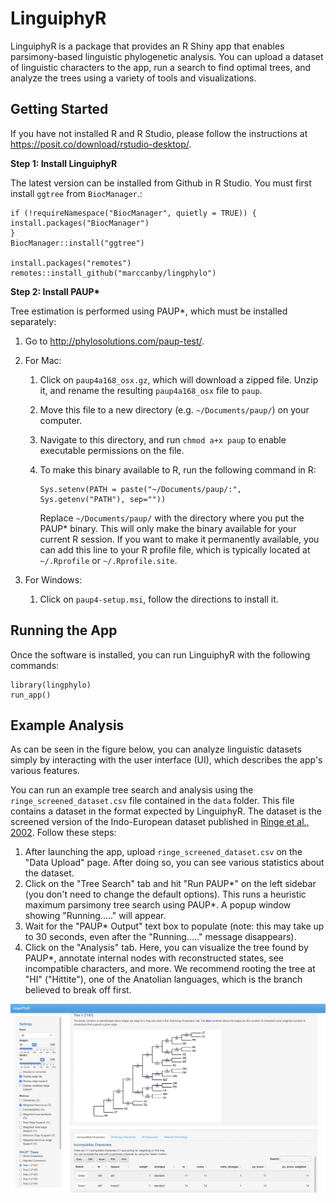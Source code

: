# LinguiphyR

LinguiphyR is a package that provides an R Shiny app that enables parsimony-based linguistic phylogenetic analysis. You can upload a 
dataset of linguistic characters to the app, run a search to find optimal trees, and analyze the trees using a variety of tools
and visualizations.

## Getting Started

If you have not installed R and R Studio, please follow the instructions at https://posit.co/download/rstudio-desktop/.

**Step 1: Install LinguiphyR**

The latest version can be installed from Github in R Studio. You must first install `ggtree` from `BiocManager`.:

```
if (!requireNamespace("BiocManager", quietly = TRUE)) {
install.packages("BiocManager")
}
BiocManager::install("ggtree")

install.packages("remotes")
remotes::install_github("marccanby/lingphylo")
```

**Step 2: Install PAUP\***

Tree estimation is performed using PAUP\*, which must be installed separately: 

1. Go to http://phylosolutions.com/paup-test/.

2. For Mac:
     1. Click on `paup4a168_osx.gz`, which will download a zipped file. Unzip it, and rename the resulting `paup4a168_osx` file to `paup`.
       
     2. Move this file to a new directory (e.g. `~/Documents/paup/`) on your computer.

     3. Navigate to this directory, and run <code>chmod a+x paup</code> to enable executable permissions on the file.

     4. To make this binary available to R, run the following command in R:

        ```
        Sys.setenv(PATH = paste("~/Documents/paup/:", Sys.getenv("PATH"), sep=""))
        ```
        Replace `~/Documents/paup/` with the directory where you put the PAUP* binary.
This will only make the binary available for your current R session. If you want to make it permanently available, you can add this line to your R profile file, 
which is typically located at `~/.Rprofile` or `~/.Rprofile.site`.

3. For Windows:

     1. Click on `paup4-setup.msi`, follow the directions to install it.

## Running the App

Once the software is installed, you can run LinguiphyR with the following commands:

```
library(lingphylo)
run_app()
```

## Example Analysis

As can be seen in the figure below, you can analyze linguistic datasets simply by interacting with the user interface (UI), which describes the app's various features.

You can run an example tree search and analysis using the `ringe_screened_dataset.csv` file contained in the `data` folder. 
This file contains a dataset in the format expected by LinguiphyR. 
The dataset is the screened version of the Indo-European dataset published in [Ringe et al., 2002](https://onlinelibrary.wiley.com/doi/abs/10.1111/1467-968X.00091).
Follow these steps:
1. After launching the app, upload `ringe_screened_dataset.csv` on the "Data Upload" page. After doing so, you can see various statistics about the dataset.
2. Click on the "Tree Search" tab and hit "Run PAUP\*" on the left sidebar (you don't need to change the default options). This runs a heuristic maximum parsimony tree search using PAUP\*. A popup window showing "Running....." will appear.
3. Wait for the "PAUP\* Output" text box to populate (note: this may take up to 30 seconds, even after the "Running....." message disappears).
4. Click on the "Analysis" tab. Here, you can visualize the tree found by PAUP\*, annotate internal nodes with reconstructed states, see incompatible characters, and more. We recommend rooting the tree at "HI" ("Hittite"), one of the Anatolian languages, which is the branch believed to break off first.

![Analysis page of LinguiphyR.\label{fig:example}](figure.png)

